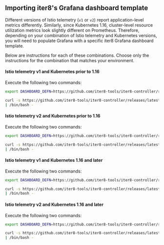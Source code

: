 ## Importing iter8's Grafana dashboard template

Different versions of Istio telemetry (`v1` or `v2`) report application-level metrics differently. Similarly, since Kubernetes 1.16, cluster-level resource utilization metrics look slightly different on Prometheus. Therefore, depending on your combination of Istio telemetry and Kubernetes versions, you will need to populate Grafana with a specific iter8 Grafana dashboard template. 

Below are instructions for each of these combinations. Choose only the instructions for the combination that matches your environment.

#### Istio telemetry v1 and Kubernetes prior to 1.16

Execute the following two commands:

```bash
export DASHBOARD_DEFN=https://github.com/iter8-tools/iter8-controller/releases/latest/download/istio-telemetry-v1.json

curl -s https://github.com/iter8-tools/iter8-controller/releases/latest/download/grafana_install_dashboard.sh \
| /bin/bash -
```

#### Istio telemetry v2 and Kubernetes prior to 1.16

Execute the following two commands:

```bash
export DASHBOARD_DEFN=https://github.com/iter8-tools/iter8-controller/releases/latest/download/istio-telemetry-v2.json

curl -s https://github.com/iter8-tools/iter8-controller/releases/latest/download/grafana_install_dashboard.sh \
| /bin/bash -
```

#### Istio telemetry v1 and Kubernetes 1.16 and later

Execute the following two commands:

```bash
export DASHBOARD_DEFN=https://github.com/iter8-tools/iter8-controller/releases/latest/download/istio-telemetry-v1-k8s-16.json

curl -s https://github.com/iter8-tools/iter8-controller/releases/latest/download/grafana_install_dashboard.sh \
| /bin/bash -
```

#### Istio telemetry v2 and Kubernetes 1.16 and later

Execute the following two commands:

```bash
export DASHBOARD_DEFN=https://github.com/iter8-tools/iter8-controller/releases/latest/download/istio-telemetry-v2-k8s-16.json

curl -s https://github.com/iter8-tools/iter8-controller/releases/latest/download/grafana_install_dashboard.sh \
| /bin/bash -
```
